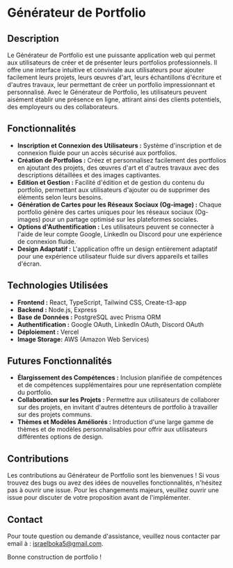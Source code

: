 # Générateur de Portfolio

## Description

Le Générateur de Portfolio est une puissante application web qui permet aux utilisateurs de créer et de présenter leurs portfolios professionnels. Il offre une interface intuitive et conviviale aux utilisateurs pour ajouter facilement leurs projets, leurs œuvres d'art, leurs échantillons d'écriture et d'autres travaux, leur permettant de créer un portfolio impressionnant et personnalisé. Avec le Générateur de Portfolio, les utilisateurs peuvent aisément établir une présence en ligne, attirant ainsi des clients potentiels, des employeurs ou des collaborateurs.

## Fonctionnalités

- **Inscription et Connexion des Utilisateurs :** Système d'inscription et de connexion fluide pour un accès sécurisé aux portfolios.
- **Création de Portfolios :** Créez et personnalisez facilement des portfolios en ajoutant des projets, des œuvres d'art et d'autres travaux avec des descriptions détaillées et des images captivantes.
- **Edition et Gestion :** Facilité d'édition et de gestion du contenu du portfolio, permettant aux utilisateurs d'ajouter ou de supprimer des éléments selon leurs besoins.
- **Génération de Cartes pour les Réseaux Sociaux (Og-image) :** Chaque portfolio génère des cartes uniques pour les réseaux sociaux (Og-images) pour un partage optimisé sur les plateformes sociales.
- **Options d'Authentification :** Les utilisateurs peuvent se connecter à l'aide de leur compte Google, LinkedIn ou Discord pour une expérience de connexion fluide.
- **Design Adaptatif :** L'application offre un design entièrement adaptatif pour une expérience utilisateur fluide sur divers appareils et tailles d'écran.

## Technologies Utilisées

- **Frontend :** React, TypeScript, Tailwind CSS, Create-t3-app
- **Backend :** Node.js, Express
- **Base de Données :** PostgreSQL avec Prisma ORM
- **Authentification :**  Google OAuth, LinkedIn OAuth, Discord OAuth
- **Déploiement :** Vercel
- **Image Storage:** AWS (Amazon Web Services)


## Futures Fonctionnalités

- **Élargissement des Compétences :** Inclusion planifiée de compétences et de compétences supplémentaires pour une représentation complète du portfolio.
- **Collaboration sur les Projets :** Permettre aux utilisateurs de collaborer sur des projets, en invitant d'autres détenteurs de portfolio à travailler sur des projets communs.
- **Thèmes et Modèles Améliorés :** Introduction d'une large gamme de thèmes et de modèles personnalisables pour offrir aux utilisateurs différentes options de design.

## Contributions

Les contributions au Générateur de Portfolio sont les bienvenues ! Si vous trouvez des bugs ou avez des idées de nouvelles fonctionnalités, n'hésitez pas à ouvrir une issue. Pour les changements majeurs, veuillez ouvrir une issue pour discuter de votre proposition avant de l'implémenter.

## Contact

Pour toute question ou demande d'assistance,
veuillez nous contacter par email à : [israelboka5@gmail.com](mailto:israelboka5@gmail.com).

Bonne construction de portfolio !
